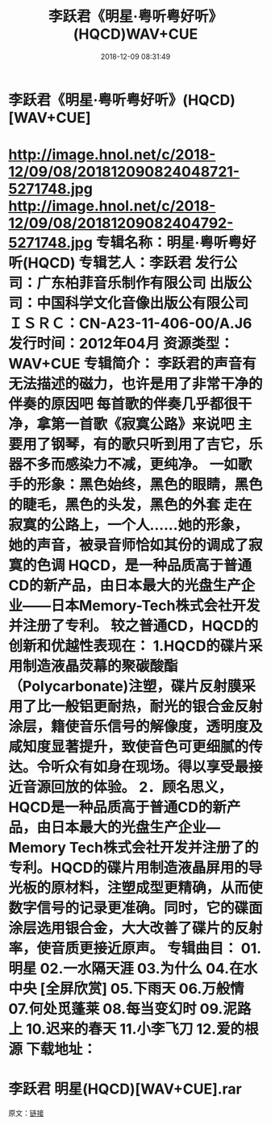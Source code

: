 ﻿---
title: 李跃君《明星·粤听粤好听》(HQCD)WAV+CUE
date: 2018-12-09 08:31:49
categories: WAV车载音乐、镜像
tags: 华语中文
---
# 李跃君《明星·粤听粤好听》(HQCD)[WAV+CUE]

http://image.hnol.net/c/2018-12/09/08/201812090824048721-5271748.jpg
http://image.hnol.net/c/2018-12/09/08/20181209082404792-5271748.jpg
专辑名称：明星·粤听粤好听(HQCD)
专辑艺人：李跃君
发行公司：广东柏菲音乐制作有限公司
出版公司：中国科学文化音像出版公有限公司
ＩＳＲＣ：CN-A23-11-406-00/A.J6
发行时间：2012年04月
资源类型：WAV+CUE
专辑简介：
李跃君的声音有无法描述的磁力，也许是用了非常干净的伴奏的原因吧
每首歌的伴奏几乎都很干净，拿第一首歌《寂寞公路》来说吧
主要用了钢琴，有的歌只听到用了吉它，乐器不多而感染力不减，更纯净。
一如歌手的形象：黑色始终，黑色的眼睛，黑色的睫毛，黑色的头发，黑色的外套
走在寂寞的公路上，一个人……她的形象，她的声音，被录音师恰如其份的调成了寂寞的色调
HQCD，是一种品质高于普通CD的新产品，由日本最大的光盘生产企业——日本Memory-Tech株式会社开发并注册了专利。
较之普通CD，HQCD的创新和优越性表现在：
1.HQCD的碟片采用制造液晶荧幕的聚碳酸酯（Polycarbonate)注塑，碟片反射膜采用了比一般铝更耐热，耐光的银合金反射涂层，籍使音乐信号的解像度，透明度及咸知度显著提升，致使音色可更细腻的传达。令听众有如身在现场。得以享受最接近音源回放的体验。
2．顾名思义，HQCD是一种品质高于普通CD的新产品，由日本最大的光盘生产企业—Memory
Tech株式会社开发并注册了的专利。HQCD的碟片用制造液晶屏用的导光板的原材料，注塑成型更精确，从而使数字信号的记录更准确。同时，它的碟面涂层选用银合金，大大改善了碟片的反射率，使音质更接近原声。
专辑曲目：
01.明星
02.一水隔天涯
03.为什么
04.在水中央
[全屏欣赏]
05.下雨天
06.万般情
07.何处觅蓬莱
08.每当变幻时
09.泥路上
10.迟来的春天
11.小李飞刀
12.爱的根源
下载地址：
==============================
李跃君 明星(HQCD)[WAV+CUE].rar
==============================
原文：[链接](https://blog.sina.com.cn/s/blog_1647c7e760102z3y1.html)